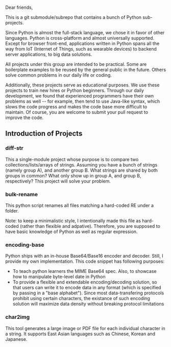 Dear friends,

This is a git submodule/subrepo that contains a bunch of Python sub-projects. 

Since Python is almost the full-stack language, we chose it in favor of other languages. Python is cross-platform and almost universally supported. Except for browser front-end, applications written in Python spans all the way from IoT (Internet of Things, such as wearable devices) to backend server applications, to big data solutions.   

All projects under this group are intended to be practical. Some are boilerplate examples to be reused by the general public in the future. Others solve common problems in our daily life or coding. 

Additionally, these projects serve as educational purposes. We use these projects to train new hires or Python beginners. Through our daily development, we found that experienced programmers have their own problems as well -- for example, then tend to use Java-like syntax, which slows the code progress and makes the code base more difficult to maintain. Of course, you are welcome to submit your pull request to improve the code.

## Introduction of Projects

### diff-str

This a single-module project whose purpose is to compare two collections/lists/arrays of strings. Assuming you have a bunch of strings (namely group A),  and another group B. What strings are shared by both groups in common? What only show up in group A, and group B, respectively? This project will solve your problem. 


### bulk-rename

This python script renames all files matching a hard-coded RE under a folder. 

Note: to keep a minimalistic style, I intentionally made this file as hard-coded (rather than flexible and adpative). Therefore, you are supposed to have basic knowledge of Python as well as regular expression. 

### encoding-base

Python ships with an in-house Base64/Base16 encoder and decoder. Still, I provide my own implementation. This code snippet has following purposes: 
* To teach python learners the MIME Base64 spec. Also, to showcase how to manipulate byte-level date in Python
* To provide a flexible and extendable encoding/decoding solution, so that users can write it to encode data in any format (which is specified by passing in a "base alphabet"). Since most data-transfering protocols prohibit using certain characters, the existance of such encoding solution will maximize data density without breaking protocol limitations


### char2img

This tool generates a large image or PDF file for each individual character in a string. 
It supports East Asian languages such as Chinese, Korean and Japanese.
